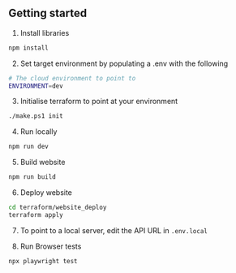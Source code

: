 ## Getting started

1. Install libraries

```bash
npm install
```

2. Set target environment by populating a .env with the following

```bash
# The cloud environment to point to
ENVIRONMENT=dev
```

3. Initialise terraform to point at your environment

```bash
./make.ps1 init
```

4. Run locally

```bash
npm run dev
```

5. Build website

```bash
npm run build
```

6. Deploy website

```bash
cd terraform/website_deploy
terraform apply
```

7. To point to a local server, edit the API URL in `.env.local`

8. Run Browser tests

```bash
npx playwright test
```
